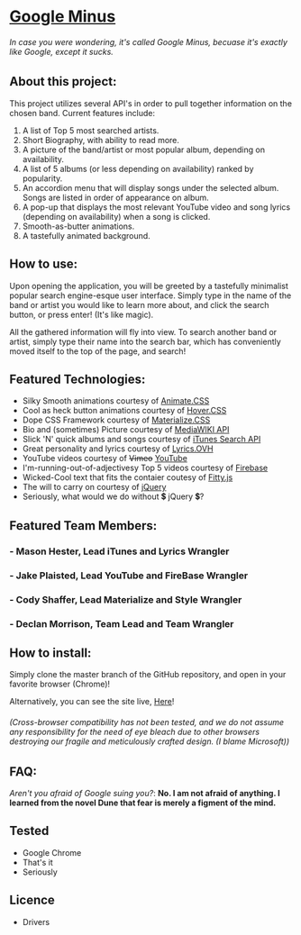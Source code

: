 # [Google Minus](https://spacetab.github.io/google-minus/)
###### In case you were wondering, it's called Google Minus, becuase it's exactly like Google, except it sucks.

## About this project:

This project utilizes several API's in order to pull together information on the chosen band. Current features include:
1. A list of Top 5 most searched artists.
1. Short Biography, with ability to read more.
1. A picture of the band/artist or most popular album, depending on availability.
1. A list of 5 albums (or less depending on availability) ranked by popularity.
1. An accordion menu that will display songs under the selected album. Songs are listed in order of appearance on album.
1. A pop-up that displays the most relevant YouTube video and song lyrics (depending on availability) when a song is clicked.
1. Smooth-as-butter animations.
1. A tastefully animated background.

## How to use:
Upon opening the application, you will be greeted by a tastefully minimalist popular search engine-esque user interface. Simply type in the name of the band or artist you would like to learn more about, and click the search button, or press enter! (It's like magic).

All the gathered information will fly into view. To search another band or artist, simply type their name into the search bar, which has conveniently moved itself to the top of the page, and search!

## Featured Technologies:
* Silky Smooth animations courtesy of [Animate.CSS](https://daneden.github.io/animate.css/)
* Cool as heck button animations courtesy of [Hover.CSS](http://ianlunn.github.io/Hover/)
* Dope CSS Framework courtesy of [Materialize.CSS](https://materializecss.com/)
* Bio and (sometimes) Picture courtesy of [MediaWIKI API](https://www.mediawiki.org/wiki/API:Main_page)
* Slick 'N' quick albums and songs courtesy of [iTunes Search API](https://affiliate.itunes.apple.com/resources/documentation/itunes-store-web-service-search-api/)
* Great personality and lyrics courtesy of [Lyrics.OVH](https://lyricsovh.docs.apiary.io/#)
* YouTube videos courtesy of ~~Vimeo~~ [YouTube](https://developers.google.com/youtube/)
* I'm-running-out-of-adjectivesy Top 5 videos courtesy of [Firebase](https://firebase.google.com/)
* Wicked-Cool text that fits the contaier coutesy of [Fitty.js](https://github.com/rikschennink/fitty)
* The will to carry on courtesy of [jQuery](https://jquery.com/)
* Seriously, what would we do without :heavy_dollar_sign: jQuery :heavy_dollar_sign:?

## Featured Team Members:
### - __Mason Hester__, Lead iTunes and Lyrics Wrangler
### - __Jake Plaisted__, Lead YouTube and FireBase Wrangler
### - __Cody Shaffer__, Lead Materialize and Style Wrangler
### - __Declan Morrison__, Team Lead and Team Wrangler

## How to install:
Simply clone the master branch of the GitHub repository, and open in your favorite browser (Chrome)!

Alternatively, you can see the site live, [Here](https://declanmorrison.github.io/Band-Info-Aggregator/)!
###### (Cross-browser compatibility has not been tested, and we do not assume any responsibility for the need of eye bleach due to other browsers destroying our fragile and meticulously crafted design. (I blame Microsoft))

## FAQ:
_Aren't you afraid of Google suing you?_: __No. I am not afraid of anything. I learned from the novel Dune that fear is merely a figment of the mind.__

## Tested
* Google Chrome
* That's it
* Seriously

## Licence
* Drivers
